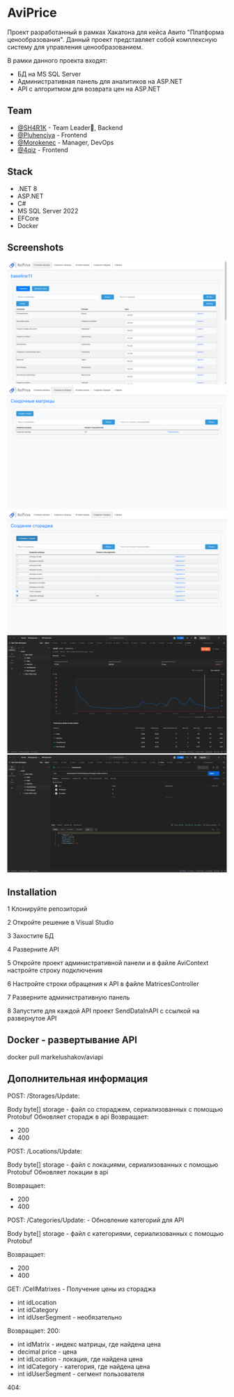 # AviPrice

Проект разработанный в рамках Хакатона для кейса Авито "Платформа ценообразования". Данный проект представляет собой комплексную систему для управления ценообразованием. 

В рамки данного проекта входят:
- БД на MS SQL Server 
- Административная панель для аналитиков на ASP.NET
- API с алгоритмом для возврата цен на ASP.NET 

## Team

- [@SH4R1K](https://github.com/SH4R1K) - Team Leader👑, Backend
- [@Pluhenciya](https://github.com/Pluhenciya) - Frontend
- [@Morokenec](https://github.com/Morokenec) - Manager, DevOps
- [@4qiz](https://www.github.com/4qiz) - Frontend

## Stack

- .NET 8
- ASP.NET
- C#
- MS SQL Server 2022
- EFCore
- Docker

## Screenshots

![Страница основной матрицы](/github_res/сайт.png?raw=true ".")
![Скидочные матрицы](/github_res/скидочные.png?raw=true ".")
![Страница сбора стораджа](/github_res/сторадж.png?raw=true ".")
![Тестирование нагрузки](/github_res/постман.png?raw=true ".")
![Пример ответа](/github_res/родители.png?raw=true ".")

## Installation

1 Клонируйте репозиторий

2 Откройте решение в Visual Studio

3 Захостите БД

4 Разверните API

5 Откройте проект административной панели и в файле AviContext настройте строку подключения 

6 Настройте строки обращения к API в файле MatricesController

7 Разверните административную панель

8 Запустите для каждой API проект SendDataInAPI с ссылкой на развернутое API

## Docker - развертывание API

docker pull markelushakov/aviapi 

## Дополнительная информация
POST: /Storages/Update:

  Body byte[] storage - файл со стораджем, сериализованных с помощью Protobuf
  Обновляет сторадж в api
  Возвращает:
 -  200
 -  400

POST: /Locations/Update: 

  Body byte[] storage - файл с локациями, сериализованных с помощью Protobuf
  Обновляет локации в api
  
  Возвращает:
  - 200
  - 400

POST: /Categories/Update: - Обновление категорий для API

  Body byte[] storage - файл с категориями, сериализованных с помощью Protobuf
  
  Возвращает:
  - 200
  - 400

GET: /CellMatrixes - Получение цены из стораджа

 - int idLocation
 - int idCategory
 - int idUserSegment - необязательно
  
Возвращает:
200:

  - int idMatrix - индекс матрицы, где найдена цена
  - decimal price - цена
  - int idLocation - локация, где найдена цена
  - int idCategory - категория, где найдена цена
  - int idUserSegment - сегмент пользователя

404:
